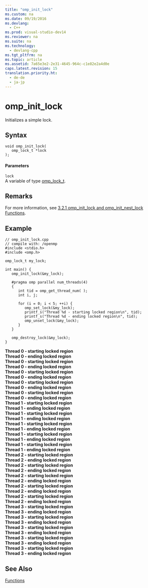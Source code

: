 ```yaml
---
title: "omp_init_lock"
ms.custom: na
ms.date: 09/19/2016
ms.devlang: 
  - C++
ms.prod: visual-studio-dev14
ms.reviewer: na
ms.suite: na
ms.technology: 
  - devlang-cpp
ms.tgt_pltfrm: na
ms.topic: article
ms.assetid: 7a65e3e2-2e31-4645-964c-c1e82e2a4d0e
caps.latest.revision: 15
translation.priority.ht: 
  - de-de
  - ja-jp
---
```

# omp_init_lock
Initializes a simple lock.  
  
## Syntax  
  
```  
void omp_init_lock(  
   omp_lock_t *lock  
);  
```  
  
#### Parameters  
 `lock`  
 A variable of type [omp_lock_t](../vs140/omp_lock_t.md).  
  
## Remarks  
 For more information, see [3.2.1 omp_init_lock and omp_init_nest_lock Functions](../vs140/3.2.1-omp_init_lock-and-omp_init_nest_lock-Functions.md).  
  
## Example  
  
```  
// omp_init_lock.cpp  
// compile with: /openmp  
#include <stdio.h>  
#include <omp.h>  
  
omp_lock_t my_lock;  
  
int main() {  
   omp_init_lock(&my_lock);  
  
   #pragma omp parallel num_threads(4)  
   {  
      int tid = omp_get_thread_num( );  
      int i, j;  
  
      for (i = 0; i < 5; ++i) {  
         omp_set_lock(&my_lock);  
         printf_s("Thread %d - starting locked region\n", tid);  
         printf_s("Thread %d - ending locked region\n", tid);  
         omp_unset_lock(&my_lock);  
      }  
   }  
  
   omp_destroy_lock(&my_lock);  
}  
```  
  
 **Thread 0 - starting locked region**  
**Thread 0 - ending locked region**  
**Thread 0 - starting locked region**  
**Thread 0 - ending locked region**  
**Thread 0 - starting locked region**  
**Thread 0 - ending locked region**  
**Thread 0 - starting locked region**  
**Thread 0 - ending locked region**  
**Thread 0 - starting locked region**  
**Thread 0 - ending locked region**  
**Thread 1 - starting locked region**  
**Thread 1 - ending locked region**  
**Thread 1 - starting locked region**  
**Thread 1 - ending locked region**  
**Thread 1 - starting locked region**  
**Thread 1 - ending locked region**  
**Thread 1 - starting locked region**  
**Thread 1 - ending locked region**  
**Thread 1 - starting locked region**  
**Thread 1 - ending locked region**  
**Thread 2 - starting locked region**  
**Thread 2 - ending locked region**  
**Thread 2 - starting locked region**  
**Thread 2 - ending locked region**  
**Thread 2 - starting locked region**  
**Thread 2 - ending locked region**  
**Thread 2 - starting locked region**  
**Thread 2 - ending locked region**  
**Thread 2 - starting locked region**  
**Thread 2 - ending locked region**  
**Thread 3 - starting locked region**  
**Thread 3 - ending locked region**  
**Thread 3 - starting locked region**  
**Thread 3 - ending locked region**  
**Thread 3 - starting locked region**  
**Thread 3 - ending locked region**  
**Thread 3 - starting locked region**  
**Thread 3 - ending locked region**  
**Thread 3 - starting locked region**  
**Thread 3 - ending locked region**   
## See Also  
 [Functions](../vs140/OpenMP-Functions.md)
